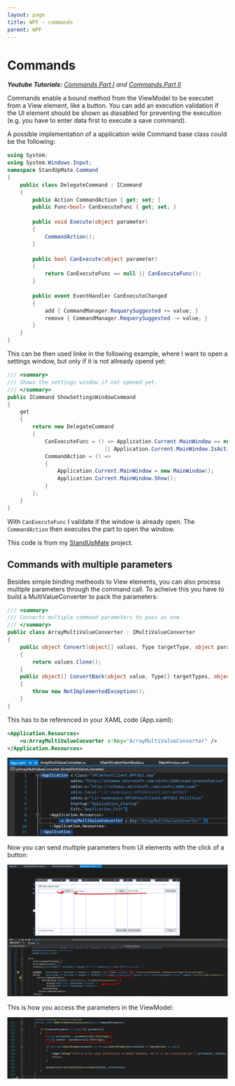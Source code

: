 ```yaml
---
layout: page
title: WPF - commands
parent: WPF
---
```


# Commands

***Youtube Tutorials:** [Commands Part I](https://www.youtube.com/watch?v=HDSRG7GvPbo) and [Commands Part II](https://www.youtube.com/watch?v=8WfD2cFRymM)*

Commands enable a bound method from the ViewModel to be executet from a View element, like a button. You can add an execution validation if the UI element should be shown as diasabled for preventing the execution (e.g. you have to enter data first to execute a save command). 

A possible implementation of a application wide Command base class could be the following:

```csharp
using System;
using System.Windows.Input;
namespace StandUpMate.Command
{
    public class DelegateCommand : ICommand
    {
        public Action CommandAction { get; set; }
        public Func<bool> CanExecuteFunc { get; set; }

        public void Execute(object parameter)
        {
            CommandAction();
        }

        public bool CanExecute(object parameter)
        {
            return CanExecuteFunc == null || CanExecuteFunc();
        }

        public event EventHandler CanExecuteChanged
        {
            add { CommandManager.RequerySuggested += value; }
            remove { CommandManager.RequerySuggested -= value; }
        }
    }
}
```

This can be then used linke in the following example, where I want to open a settings window, but only if it is not allready opend yet:

```csharp
/// <summary>
/// Shows the settings window if not opened yet.
/// </summary>
public ICommand ShowSettingsWindowCommand
{
    get
    {
        return new DelegateCommand
        {
            CanExecuteFunc = () => Application.Current.MainWindow == null 
	                           || Application.Current.MainWindow.IsActive == false,
            CommandAction = () =>
            {
                Application.Current.MainWindow = new MainWindow();
                Application.Current.MainWindow.Show();
            }
        };
    }
}
```
With `CanExecuteFunc` I validate if the window is already open. The `CommandAction` then executes the part to open the window.

This code is from my [StandUpMate](https://github.com/Skjoldrun/StandUpMate) project.


## Commands with multiple parameters

Besides simple binding metheods to View elements, you can also process multiple parameters through the command call. To acheive this you have to build a MultiValueConverter to pack the parameters:

```csharp
/// <summary>
/// Converts multiple command parameters to pass as one.
/// </summary>
public class ArrayMultiValueConverter : IMultiValueConverter
{
    public object Convert(object[] values, Type targetType, object parameter, CultureInfo culture)
    {
        return values.Clone();
    }
    public object[] ConvertBack(object value, Type[] targetTypes, object parameter, CultureInfo culture)
    {
        throw new NotImplementedException();
    }
}
```

This has to be referenced in your XAML code (App.xaml):

```xml
<Application.Resources>
    <u:ArrayMultiValueConverter x:Key="ArrayMultiValueConverter" />
</Application.Resources>
```

![ArrayMultiValueConverter refference in XAML](/assets/images/coding/wpf/commands/ArrayMultiValueConverter-reference.png)

Now you can send multiple parameters from UI elements with the click of a button:

![ArrayMultiValueConverter refference in XAML](/assets/images/coding/wpf/commands/example-view.png)

This is how you access the parameters in the ViewModel:

![ArrayMultiValueConverter refference in XAML](/assets/images/coding/wpf/commands/access-param-ViewModel.png)
